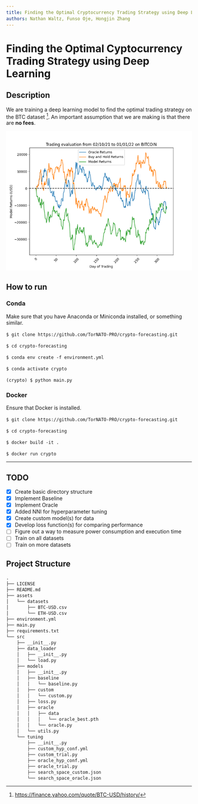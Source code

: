 ```yaml
---
title: Finding the Optimal Cryptocurrency Trading Strategy using Deep Learning
authors: Nathan Waltz, Funso Oje, Hongjin Zhang
---
```


# Finding the Optimal Cyptocurrency Trading Strategy using Deep Learning

## Description

We are training a deep learning model to find the optimal trading strategy on the BTC dataset [^yahoo-finance]. An important assumption that we are making is that there are **no fees**.

![Model Returns](assets/images/CryptoModelReturns.png)

## How to run

### Conda

Make sure that you have Anaconda or Miniconda installed, or something similar.

`$ git clone https://github.com/TorNATO-PRO/crypto-forecasting.git`

`$ cd crypto-forecasting`

`$ conda env create -f environment.yml`

`$ conda activate crypto`

`(crypto) $ python main.py`

### Docker

Ensure that Docker is installed.

`$ git clone https://github.com/TorNATO-PRO/crypto-forecasting.git`

`$ cd crypto-forecasting`

`$ docker build -it .`

`$ docker run crypto`

------

## TODO

- [x] Create basic directory structure
- [X] Implement Baseline
- [X] Implement Oracle
- [X] Added NNI for hyperparameter tuning
- [X] Create custom model(s) for data
- [X] Develop loss function(s) for comparing performance
- [ ] Figure out a way to measure power consumption and execution time
- [ ] Train on all datasets
- [ ] Train on more datasets

## Project Structure

```
.
├── LICENSE
├── README.md
├── assets
│   └── datasets
│       ├── BTC-USD.csv
│       └── ETH-USD.csv
├── environment.yml
├── main.py
├── requirements.txt
└── src
    ├── __init__.py
    ├── data_loader
    │   ├── __init__.py
    │   └── load.py
    ├── models
    │   ├── __init__.py
    │   ├── baseline
    │   │   └── baseline.py
    │   ├── custom
    │   │   └── custom.py
    │   ├── loss.py
    │   ├── oracle
    │   │   ├── data
    │   │   │   └── oracle_best.pth
    │   │   └── oracle.py
    │   └── utils.py
    └── tuning
        ├── __init__.py
        ├── custom_hyp_conf.yml
        ├── custom_trial.py
        ├── oracle_hyp_conf.yml
        ├── oracle_trial.py
        ├── search_space_custom.json
        └── search_space_oracle.json
```

[^yahoo-finance]: https://finance.yahoo.com/quote/BTC-USD/history/
